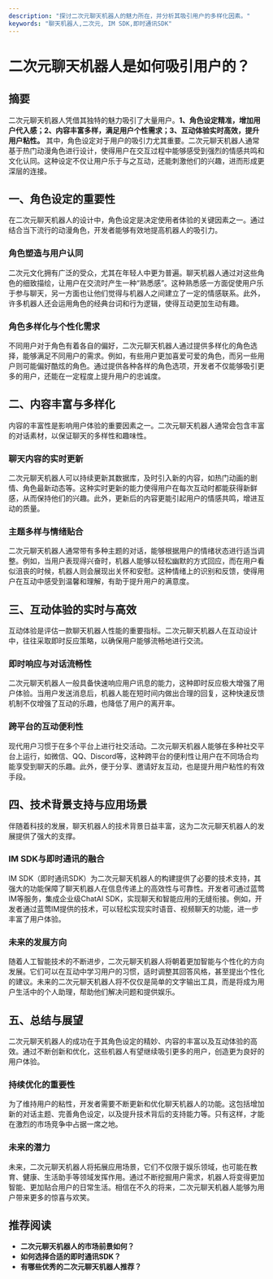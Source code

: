 ```yaml
---
description: "探讨二次元聊天机器人的魅力所在，并分析其吸引用户的多样化因素。"
keywords: "聊天机器人,二次元, IM SDK,即时通讯SDK"
---
```

# 二次元聊天机器人是如何吸引用户的？

## 摘要

二次元聊天机器人凭借其独特的魅力吸引了大量用户。**1、角色设定精准，增加用户代入感；2、内容丰富多样，满足用户个性需求；3、互动体验实时高效，提升用户粘性。** 其中，角色设定对于用户的吸引力尤其重要。二次元聊天机器人通常基于热门动漫角色进行设计，使得用户在交互过程中能够感受到强烈的情感共鸣和文化认同。这种设定不仅让用户乐于与之互动，还能刺激他们的兴趣，进而形成更深层的连接。

## 一、角色设定的重要性

在二次元聊天机器人的设计中，角色设定是决定使用者体验的关键因素之一。通过结合当下流行的动漫角色，开发者能够有效地提高机器人的吸引力。

### 角色塑造与用户认同

二次元文化拥有广泛的受众，尤其在年轻人中更为普遍。聊天机器人通过对这些角色的细致描绘，让用户在交流时产生一种“熟悉感”。这种熟悉感一方面促使用户乐于参与聊天，另一方面也让他们觉得与机器人之间建立了一定的情感联系。此外，许多机器人还会运用角色的经典台词和行为逻辑，使得互动更加生动有趣。

### 角色多样化与个性化需求

不同用户对于角色有着各自的偏好，二次元聊天机器人通过提供多样化的角色选择，能够满足不同用户的需求。例如，有些用户更加喜爱可爱的角色，而另一些用户则可能偏好酷炫的角色。通过提供各种各样的角色选项，开发者不仅能够吸引更多的用户，还能在一定程度上提升用户的忠诚度。

## 二、内容丰富与多样化

内容的丰富性是影响用户体验的重要因素之一。二次元聊天机器人通常会包含丰富的对话素材，以保证聊天的多样性和趣味性。

### 聊天内容的实时更新

二次元聊天机器人可以持续更新其数据库，及时引入新的内容，如热门动画的剧情、角色最新动态等。这种实时更新的能力使得用户在每次互动时都能获得新鲜感，从而保持他们的兴趣。此外，更新后的内容更能引起用户的情感共鸣，增进互动的质量。

### 主题多样与情绪贴合

二次元聊天机器人通常带有多种主题的对话，能够根据用户的情绪状态进行适当调整。例如，当用户表现得兴奋时，机器人能够以轻松幽默的方式回应，而在用户看似沮丧的时候，机器人则会展现出关怀和安慰。这种情绪上的识别和反馈，使得用户在互动中感受到温馨和理解，有助于提升用户的满意度。

## 三、互动体验的实时与高效

互动体验是评估一款聊天机器人性能的重要指标。二次元聊天机器人在互动设计中，往往采取即时反应策略，以确保用户能够流畅地进行交流。

### 即时响应与对话流畅性

二次元聊天机器人一般具备快速响应用户讯息的能力，这种即时反应极大增强了用户体验。当用户发送消息后，机器人能在短时间内做出合理的回复，这种快速反馈机制不仅增强了互动的乐趣，也降低了用户的离开率。

### 跨平台的互动便利性

现代用户习惯于在多个平台上进行社交活动。二次元聊天机器人能够在多种社交平台上运行，如微信、QQ、Discord等，这种跨平台的便利性让用户在不同场合均能享受到聊天的乐趣。此外，便于分享、邀请好友互动，也是提升用户粘性的有效手段。

## 四、技术背景支持与应用场景

伴随着科技的发展，聊天机器人的技术背景日益丰富，这为二次元聊天机器人的发展提供了强大的支撑。

### IM SDK与即时通讯的融合

IM SDK（即时通讯SDK）为二次元聊天机器人的构建提供了必要的技术支持，其强大的功能保障了聊天机器人在信息传递上的高效性与可靠性。开发者可通过蓝莺IM等服务，集成企业级ChatAI SDK，实现聊天和智能应用的无缝衔接。例如，开发者通过蓝莺IM提供的技术，可以轻松实现实时语音、视频聊天的功能，进一步丰富了用户体验。

### 未来的发展方向

随着人工智能技术的不断进步，二次元聊天机器人将朝着更加智能与个性化的方向发展。它们可以在互动中学习用户的习惯，适时调整其回答风格，甚至提出个性化的建议。未来的二次元聊天机器人将不仅仅是简单的文字输出工具，而是将成为用户生活中的个人助理，帮助他们解决问题和提供娱乐。

## 五、总结与展望

二次元聊天机器人的成功在于其角色设定的精妙、内容的丰富以及互动体验的高效。通过不断创新和优化，这些机器人有望继续吸引更多的用户，创造更为良好的用户体验。

### 持续优化的重要性

为了维持用户的粘性，开发者需要不断更新和优化聊天机器人的功能。这包括增加新的对话主题、完善角色设定，以及提升技术背后的支持能力等。只有这样，才能在激烈的市场竞争中占据一席之地。

### 未来的潜力

未来，二次元聊天机器人将拓展应用场景，它们不仅限于娱乐领域，也可能在教育、健康、生活助手等领域发挥作用。通过不断挖掘用户需求，机器人将变得更加智能、更加贴合用户的日常生活。相信在不久的将来，二次元聊天机器人能够为用户带来更多的惊喜与欢笑。

## 推荐阅读

- **二次元聊天机器人的市场前景如何？**
- **如何选择合适的即时通讯SDK？**
- **有哪些优秀的二次元聊天机器人推荐？**
